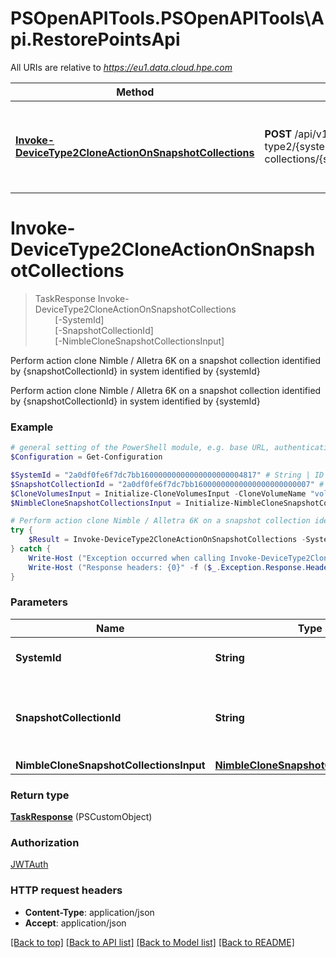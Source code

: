# PSOpenAPITools.PSOpenAPITools\Api.RestorePointsApi

All URIs are relative to *https://eu1.data.cloud.hpe.com*

Method | HTTP request | Description
------------- | ------------- | -------------
[**Invoke-DeviceType2CloneActionOnSnapshotCollections**](RestorePointsApi.md#Invoke-DeviceType2CloneActionOnSnapshotCollections) | **POST** /api/v1/storage-systems/device-type2/{systemId}/snapshot-collections/{snapshotCollectionId}/actions/clone | Perform action clone Nimble / Alletra 6K on a snapshot collection identified by {snapshotCollectionId} in system identified by {systemId}


<a id="Invoke-DeviceType2CloneActionOnSnapshotCollections"></a>
# **Invoke-DeviceType2CloneActionOnSnapshotCollections**
> TaskResponse Invoke-DeviceType2CloneActionOnSnapshotCollections<br>
> &nbsp;&nbsp;&nbsp;&nbsp;&nbsp;&nbsp;&nbsp;&nbsp;[-SystemId] <String><br>
> &nbsp;&nbsp;&nbsp;&nbsp;&nbsp;&nbsp;&nbsp;&nbsp;[-SnapshotCollectionId] <String><br>
> &nbsp;&nbsp;&nbsp;&nbsp;&nbsp;&nbsp;&nbsp;&nbsp;[-NimbleCloneSnapshotCollectionsInput] <PSCustomObject><br>

Perform action clone Nimble / Alletra 6K on a snapshot collection identified by {snapshotCollectionId} in system identified by {systemId}

Perform action clone Nimble / Alletra 6K on a snapshot collection identified by {snapshotCollectionId} in system identified by {systemId}

### Example
```powershell
# general setting of the PowerShell module, e.g. base URL, authentication, etc
$Configuration = Get-Configuration

$SystemId = "2a0df0fe6f7dc7bb16000000000000000000004817" # String | ID of the storage system
$SnapshotCollectionId = "2a0df0fe6f7dc7bb16000000000000000000000007" # String | Identifier of snapshot Collection. A 42 digit hexadecimal number.
$CloneVolumesInput = Initialize-CloneVolumesInput -CloneVolumeName "vol1-clone" -ParentVolumeName "vol1"
$NimbleCloneSnapshotCollectionsInput = Initialize-NimbleCloneSnapshotCollectionsInput -CloneVolumes $CloneVolumesInput # NimbleCloneSnapshotCollectionsInput | 

# Perform action clone Nimble / Alletra 6K on a snapshot collection identified by {snapshotCollectionId} in system identified by {systemId}
try {
    $Result = Invoke-DeviceType2CloneActionOnSnapshotCollections -SystemId $SystemId -SnapshotCollectionId $SnapshotCollectionId -NimbleCloneSnapshotCollectionsInput $NimbleCloneSnapshotCollectionsInput
} catch {
    Write-Host ("Exception occurred when calling Invoke-DeviceType2CloneActionOnSnapshotCollections: {0}" -f ($_.ErrorDetails | ConvertFrom-Json))
    Write-Host ("Response headers: {0}" -f ($_.Exception.Response.Headers | ConvertTo-Json))
}
```

### Parameters

Name | Type | Description  | Notes
------------- | ------------- | ------------- | -------------
 **SystemId** | **String**| ID of the storage system | 
 **SnapshotCollectionId** | **String**| Identifier of snapshot Collection. A 42 digit hexadecimal number. | 
 **NimbleCloneSnapshotCollectionsInput** | [**NimbleCloneSnapshotCollectionsInput**](NimbleCloneSnapshotCollectionsInput.md)|  | 

### Return type

[**TaskResponse**](TaskResponse.md) (PSCustomObject)

### Authorization

[JWTAuth](../README.md#JWTAuth)

### HTTP request headers

 - **Content-Type**: application/json
 - **Accept**: application/json

[[Back to top]](#) [[Back to API list]](../README.md#documentation-for-api-endpoints) [[Back to Model list]](../README.md#documentation-for-models) [[Back to README]](../README.md)

